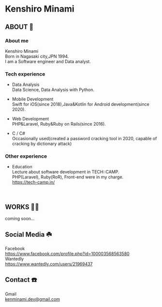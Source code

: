 # Kenshiro Minami

## ABOUT 🐾<br>

### About me

Kenshiro Minami<br>
Born in Nagasaki city,JPN 1994.<br>
I am a Software engineer and Data analyst.<br>


### Tech experience
* Data Analysis<br>
Data Science, Data Analysis with Python.

* Mobile Development<br>
Swift for iOS(since 2018),Java&Kotlin for Android development(since 2020).

* Web Development<br>
PHP&Laravel, Ruby&Ruby on Rails(since 2016).

* C / C#<br>
Occasionally used(created a password cracking tool in 2020, capable of cracking by dictionary attack)

### Other experience
* Education<br>
Lecture about software development in TECH::CAMP.<br>
PHP(Laravel), Ruby(RoR), Front-end were in my charge.<br>
https://tech-camp.in/
<br>

## WORKS 🧑‍💻<br>
coming soon...
<br>


## Social Media ☘️<br>
Facebook<br>
https://www.facebook.com/profile.php?id=100003568563580<br>
Wantedly<br>
https://www.wantedly.com/users/21969437<br>


## Contact ☎️<br>
Gmail<br>
kenminami.dev@gmail.com

